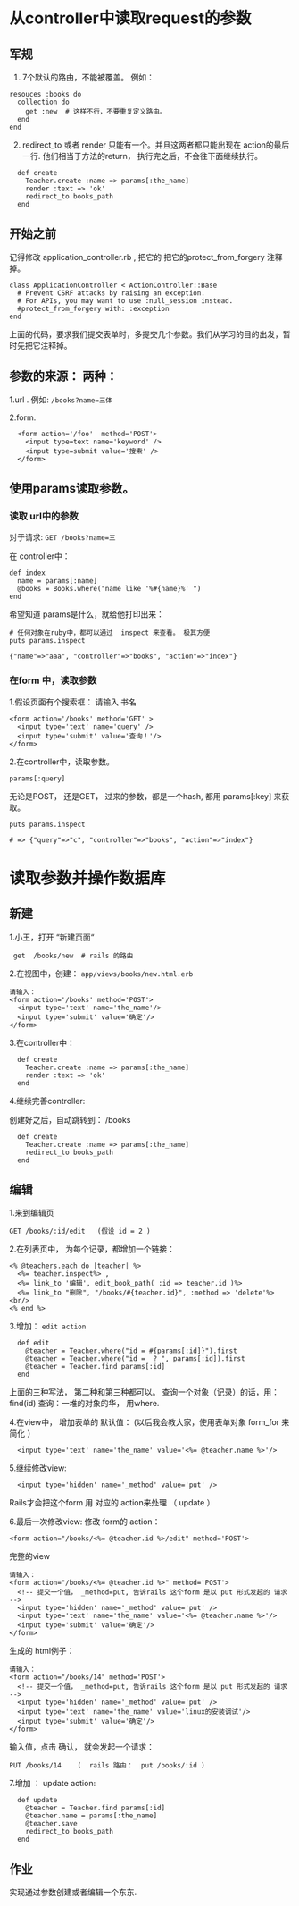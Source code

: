 # 从controller中读取request的参数

## 军规

1. 7个默认的路由，不能被覆盖。 例如：

```
resouces :books do
  collection do
    get :new  # 这样不行，不要重复定义路由。
  end
end
```

2. redirect_to 或者 render 只能有一个。并且这两者都只能出现在 action的最后一行.
他们相当于方法的return， 执行完之后，不会往下面继续执行。

```
  def create
    Teacher.create :name => params[:the_name]
    render :text => 'ok'
    redirect_to books_path
  end
```

## 开始之前

记得修改  application_controller.rb , 把它的 把它的protect_from_forgery 注释掉。

```
class ApplicationController < ActionController::Base
  # Prevent CSRF attacks by raising an exception.
  # For APIs, you may want to use :null_session instead.
  #protect_from_forgery with: :exception
end
```

上面的代码，要求我们提交表单时，多提交几个参数。我们从学习的目的出发，暂时先把它注释掉。

## 参数的来源：  两种：

1.url .  例如:  `/books?name=三体`

2.form.

```
  <form action='/foo'  method='POST'>
    <input type=text name='keyword' />
    <input type=submit value='搜索' />
  </form>
```

## 使用params读取参数。

### 读取 url中的参数

对于请求: `GET /books?name=三`

在 controller中：

```
def index
  name = params[:name]
  @books = Books.where("name like '%#{name}%' ")
end
```

希望知道 params是什么，就给他打印出来：

```
# 任何对象在ruby中，都可以通过  inspect 来查看。 极其方便
puts params.inspect

{"name"=>"aaa", "controller"=>"books", "action"=>"index"}
```

### 在form 中，读取参数

1.假设页面有个搜索框：   请输入 书名

```
<form action='/books' method='GET' >
  <input type='text' name='query' />
  <input type='submit' value='查询！'/>
</form>
```

2.在controller中，读取参数。

```
params[:query]
```

无论是POST， 还是GET， 过来的参数，都是一个hash, 都用 params[:key] 来获取。

```
puts params.inspect

# => {"query"=>"c", "controller"=>"books", "action"=>"index"}
```

# 读取参数并操作数据库

## 新建

1.小王，打开 “新建页面“

```
 get  /books/new  # rails 的路由
```

2.在视图中，创建： `app/views/books/new.html.erb`

```
请输入：
<form action='/books' method='POST'>
  <input type='text' name='the_name'/>
  <input type='submit' value='确定'/>
</form>
```

3.在controller中：

```
  def create
    Teacher.create :name => params[:the_name]
    render :text => 'ok'
  end
```

4.继续完善controller:

创建好之后，自动跳转到： /books

```
  def create
    Teacher.create :name => params[:the_name]
    redirect_to books_path
  end
```

## 编辑

1.来到编辑页

```
GET /books/:id/edit   (假设 id = 2 )
```

2.在列表页中， 为每个记录，都增加一个链接：

```
<% @teachers.each do |teacher| %>
  <%= teacher.inspect%> ,
  <%= link_to '编辑', edit_book_path( :id => teacher.id )%>
  <%= link_to "删除", "/books/#{teacher.id}", :method => 'delete'%>
<br/>
<% end %>
```

3.增加：  `edit action`

```
  def edit
    @teacher = Teacher.where("id = #{params[:id]}").first
    @teacher = Teacher.where("id =  ? ", params[:id]).first
    @teacher = Teacher.find params[:id]
  end
```

  上面的三种写法， 第二种和第三种都可以。
  查询一个对象（记录）的话，用： find(id)
  查询：一堆的对象的华， 用where.

4.在view中， 增加表单的 默认值：
(以后我会教大家，使用表单对象 form_for 来简化 ）
```
  <input type='text' name='the_name' value='<%= @teacher.name %>'/>
```

5.继续修改view:

```
  <input type='hidden' name='_method' value='put' />
```
  <!-- 提交一个值， _method=put, 告诉rails 这个form 是以 put 形式发起的 请求 -->
  Rails才会把这个form 用 对应的 action来处理 （  update  ）

6.最后一次修改view:
修改 form的 action：
```
<form action="/books/<%= @teacher.id %>/edit" method='POST'>
```

完整的view

```
请输入：
<form action="/books/<%= @teacher.id %>" method='POST'>
  <!-- 提交一个值， _method=put, 告诉rails 这个form 是以 put 形式发起的 请求 -->
  <input type='hidden' name='_method' value='put' />
  <input type='text' name='the_name' value='<%= @teacher.name %>'/>
  <input type='submit' value='确定'/>
</form>
```

生成的 html例子：


```
请输入：
<form action="/books/14" method='POST'>
  <!-- 提交一个值， _method=put, 告诉rails 这个form 是以 put 形式发起的 请求 -->
  <input type='hidden' name='_method' value='put' />
  <input type='text' name='the_name' value='linux的安装调试'/>
  <input type='submit' value='确定'/>
</form>
```

输入值，点击 确认， 就会发起一个请求：

```
PUT /books/14    (  rails 路由：  put /books/:id )
```

7.增加 ： update action:
```
  def update
    @teacher = Teacher.find params[:id]
    @teacher.name = params[:the_name]
    @teacher.save
    redirect_to books_path
  end
```

## 作业

实现通过参数创建或者编辑一个东东.
